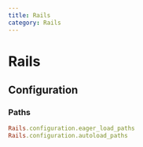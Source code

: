 ```yaml
---
title: Rails
category: Rails
---
```


# Rails

## Configuration

### Paths

```ruby
Rails.configuration.eager_load_paths
Rails.configuration.autoload_paths
```
